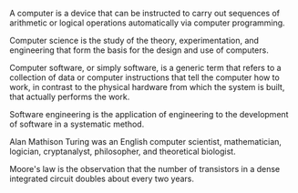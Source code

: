 A computer is a device that can be instructed to carry out sequences of arithmetic or logical operations automatically via computer programming.

Computer science is the study of the theory, experimentation, and engineering that form the basis for the design and use of computers.

Computer software, or simply software, is a generic term that refers to a collection of data or computer instructions that tell the computer how to work, in contrast to the physical hardware from which the system is built, that actually performs the work.

Software engineering is the application of engineering to the development of software in a systematic method.

Alan Mathison Turing was an English computer scientist, mathematician, logician, cryptanalyst, philosopher, and theoretical biologist.

Moore's law is the observation that the number of transistors in a dense integrated circuit doubles about every two years.
